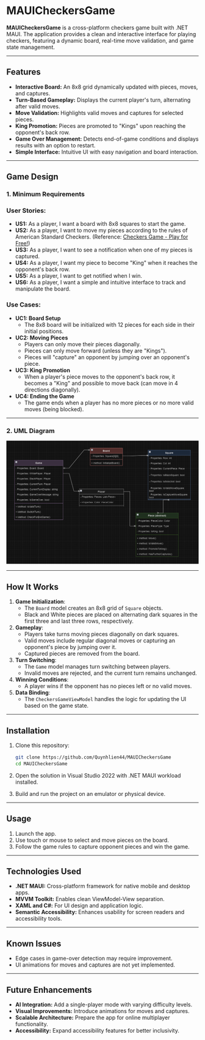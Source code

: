 # MAUICheckersGame

**MAUICheckersGame** is a cross-platform checkers game built with .NET MAUI. The application provides a clean and interactive interface for playing checkers, featuring a dynamic board, real-time move validation, and game state management.

---

## Features

- **Interactive Board:** An 8x8 grid dynamically updated with pieces, moves, and captures.
- **Turn-Based Gameplay:** Displays the current player's turn, alternating after valid moves.
- **Move Validation:** Highlights valid moves and captures for selected pieces.
- **King Promotion:** Pieces are promoted to "Kings" upon reaching the opponent's back row.
- **Game Over Management:** Detects end-of-game conditions and displays results with an option to restart.
- **Simple Interface:** Intuitive UI with easy navigation and board interaction.

---

## Game Design

### 1. **Minimum Requirements**

### User Stories:

- **US1:** As a player, I want a board with 8x8 squares to start the game.
- **US2:** As a player, I want to move my pieces according to the rules of American Standard Checkers. (Reference: [Checkers Game - Play for Free!](https://www.online-checkers.com/))
- **US3:** As a player, I want to see a notification when one of my pieces is captured.
- **US4:** As a player, I want my piece to become "King" when it reaches the opponent's back row.
- **US5:** As a player, I want to get notified when I win.
- **US6:** As a player, I want a simple and intuitive interface to track and manipulate the board.

### Use Cases:

- **UC1: Board Setup**
    - The 8x8 board will be initialized with 12 pieces for each side in their initial positions.
- **UC2: Moving Pieces**
    - Players can only move their pieces diagonally.
    - Pieces can only move forward (unless they are "Kings").
    - Pieces will "capture" an opponent by jumping over an opponent's piece.
- **UC3: King Promotion**
    - When a player's piece moves to the opponent's back row, it becomes a "King" and possible to move back (can move in 4 directions diagonally).
- **UC4: Ending the Game**
    - The game ends when a player has no more pieces or no more valid moves (being blocked).

---

### 2. **UML Diagram**
![UML_diagram](./images/UML_diagram.png)

---

## How It Works

1. **Game Initialization**:
    - The `Board` model creates an 8x8 grid of `Square` objects.
    - Black and White pieces are placed on alternating dark squares in the first three and last three rows, respectively.
2. **Gameplay**:
    - Players take turns moving pieces diagonally on dark squares.
    - Valid moves include regular diagonal moves or capturing an opponent's piece by jumping over it.
    - Captured pieces are removed from the board.
3. **Turn Switching**:
    - The `Game` model manages turn switching between players.
    - Invalid moves are rejected, and the current turn remains unchanged.
4. **Winning Conditions**:
    - A player wins if the opponent has no pieces left or no valid moves.
5. **Data Binding**:
    - The `CheckersGameViewModel` handles the logic for updating the UI based on the game state.

---

## Installation

1. Clone this repository:
    
    ```bash
    git clone https://github.com/Quynhlien44/MAUICheckersGame
    cd MAUICheckersGame
    ```
    
2. Open the solution in Visual Studio 2022 with .NET MAUI workload installed.
3. Build and run the project on an emulator or physical device.

---

## Usage

1. Launch the app.
2. Use touch or mouse to select and move pieces on the board.
3. Follow the game rules to capture opponent pieces and win the game.

---

## Technologies Used

- **.NET MAUI:** Cross-platform framework for native mobile and desktop apps.
- **MVVM Toolkit:** Enables clean ViewModel-View separation.
- **XAML and C#:** For UI design and application logic.
- **Semantic Accessibility:** Enhances usability for screen readers and accessibility tools.

---

## Known Issues

- Edge cases in game-over detection may require improvement.
- UI animations for moves and captures are not yet implemented.

---

## Future Enhancements

- **AI Integration:** Add a single-player mode with varying difficulty levels.
- **Visual Improvements:** Introduce animations for moves and captures.
- **Scalable Architecture:** Prepare the app for online multiplayer functionality.
- **Accessibility:** Expand accessibility features for better inclusivity.